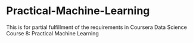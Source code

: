 # Practical-Machine-Learning
This is for partial fulfillment of the requirements in Coursera Data Science Course 8: Practical Machine Learning
